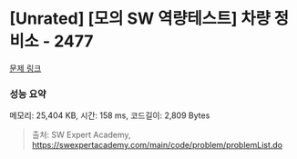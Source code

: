 # [Unrated] [모의 SW 역량테스트] 차량 정비소 - 2477 

[문제 링크](https://swexpertacademy.com/main/code/problem/problemDetail.do?contestProbId=AV6c6bgaIuoDFAXy) 

### 성능 요약

메모리: 25,404 KB, 시간: 158 ms, 코드길이: 2,809 Bytes



> 출처: SW Expert Academy, https://swexpertacademy.com/main/code/problem/problemList.do